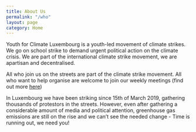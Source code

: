 ```yaml
---
title: About Us
permalink: "/who"
layout: page
category: Home
---
```


Youth for Climate Luxembourg is a youth-led movement of climate strikes. We go on school strike to demand urgent political action on the climate crisis. We are part of the international climate strike movement, we are apartisan and decentralised.

All who join us on the streets are part of the climate strike movement. All who want to help organise are welcome to join our weekly meetings (find out more [here](/get-involved))

In Luxembourg we have been striking since 15th of March 2019, gathering thousands of protestors in the streets. However, even after gathering a considerable amount of media and political attention, greenhouse gas emissions are still on the rise and we can’t see the needed change - Time is running out, we need you!

